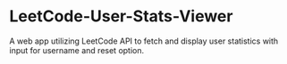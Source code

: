 # LeetCode-User-Stats-Viewer
A web app utilizing LeetCode API to fetch and display user statistics with input for username and reset option.
